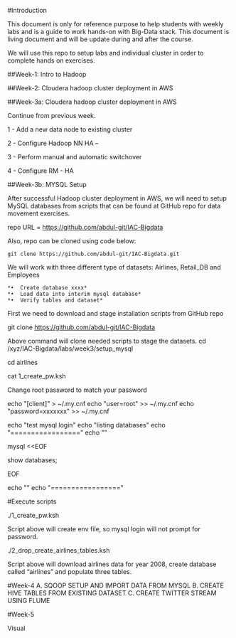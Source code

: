 #Introduction


This document is only for reference purpose to help students with weekly labs and is a guide to work hands-on with Big-Data stack.  This document is living document and will be update during and after the course.

We will use this repo to setup labs and individual cluster in order to complete hands on exercises.

##Week-1: Intro to Hadoop 

##Week-2: Cloudera hadoop cluster deployment in AWS

##Week-3a: Cloudera hadoop cluster deployment in AWS

Continue from previous week.

1 -	Add a new data node to existing cluster

2 -	Configure Hadoop NN HA –

3 -	Perform manual and automatic switchover

4 - 	Configure RM - HA

##Week-3b: MYSQL Setup

After successful Hadoop cluster deployment in AWS, we will need to setup MySQL databases from scripts that can be found at GitHub repo for data movement exercises.


repo URL = https://github.com/abdul-git/IAC-Bigdata

Also, repo can be cloned using code below:

```shell
git clone https://github.com/abdul-git/IAC-Bigdata.git
```





We will work with three different type of datasets: Airlines, Retail_DB and Employees

```shell
*•	Create database xxxx*
*•	Load data into interim mysql database*
*•	Verify tables and dataset*
```

First we need to download and stage installation scripts from GitHub repo

git clone https://github.com/abdul-git/IAC-Bigdata


Above command will clone needed scripts to stage the datasets.
 cd  /xyz/IAC-Bigdata/labs/week3/setup_mysql

cd airlines

cat 1_create_pw.ksh

Change root password to match your password

echo "[client]" > ~/.my.cnf
echo "user=root" >> ~/.my.cnf
echo "password=xxxxxxx" >> ~/.my.cnf


echo "test mysql login"
echo "listing databases"
echo "================="
echo ""

mysql <<EOF

show databases;

EOF

echo ""
echo "================="


#Execute scripts

./1_create_pw.ksh

Script above will create env file, so mysql login will not prompt for password.

./2_drop_create_airlines_tables.ksh

Script above will download airlines data for year 2008, create database called “airlines” and populate three tables.



#Week-4
A.	 SQOOP SETUP AND IMPORT DATA FROM MYSQL
B.	CREATE HIVE TABLES FROM EXISTING DATASET
C.	CREATE TWITTER STREAM USING FLUME 

#Week-5

Visual




